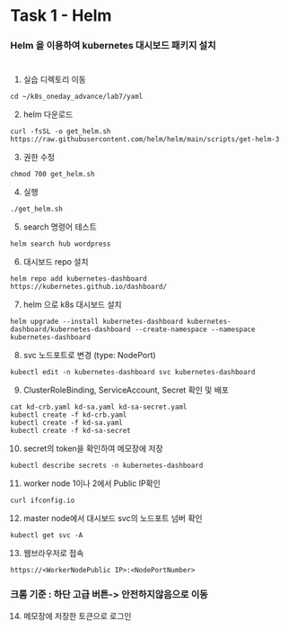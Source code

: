 # Task 1 - Helm

### Helm 을 이용하여 kubernetes 대시보드 패키지 설치
#

1. 실습 디렉토리 이동
```
cd ~/k8s_oneday_advance/lab7/yaml
```

2. helm 다운로드
```
curl -fsSL -o get_helm.sh https://raw.githubusercontent.com/helm/helm/main/scripts/get-helm-3
```

3. 권한 수정
```
chmod 700 get_helm.sh
```

4. 실행
```
./get_helm.sh
```

5. search 명령어 테스트
```
helm search hub wordpress
```

6. 대시보드 repo 설치
```
helm repo add kubernetes-dashboard https://kubernetes.github.io/dashboard/
```
7. helm 으로 k8s 대시보드 설치
```
helm upgrade --install kubernetes-dashboard kubernetes-dashboard/kubernetes-dashboard --create-namespace --namespace kubernetes-dashboard
```
8. svc 노드포트로 변경 (type: NodePort)
```
kubectl edit -n kubernetes-dashboard svc kubernetes-dashboard
```

9. ClusterRoleBinding, ServiceAccount, Secret 확인 및 배포
```
cat kd-crb.yaml kd-sa.yaml kd-sa-secret.yaml
kubectl create -f kd-crb.yaml 
kubectl create -f kd-sa.yaml 
kubectl create -f kd-sa-secret
```

10. secret의 token을 확인하여 메모장에 저장
```
kubectl describe secrets -n kubernetes-dashboard 
```
11. worker node 1이나 2에서 Public IP확인
```
curl ifconfig.io
```

12. master node에서 대시보드 svc의 노드포트 넘버 확인
```
kubectl get svc -A
```

13. 웹브라우저로 접속
```
https://<WorkerNodePublic IP>:<NodePortNumber>
```
### 크롬 기준 : 하단 고급 버튼-> 안전하지않음으로 이동

14. 메모장에 저장한 토큰으로 로그인